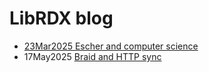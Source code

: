 #   LibRDX blog

  - [23Mar2025 Escher and computer science][e]
  - 17May2025 [Braid and HTTP sync][b]

[e]: ./escher.md
[b]: ./braid.md
